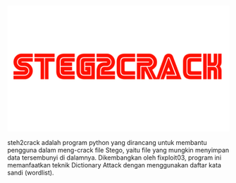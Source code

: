 <div align="center">
  <img src="https://github.com/fixploit03/steg2crack/blob/main/icon_steg2crack.png" alt="icon"/>
</div>

<div>
  <p>steh2crack adalah program python yang dirancang untuk membantu pengguna dalam meng-crack file Stego, yaitu file yang mungkin menyimpan data tersembunyi di dalamnya. Dikembangkan oleh fixploit03, program ini memanfaatkan teknik Dictionary Attack dengan menggunakan daftar kata sandi (wordlist). </p>
</div>
